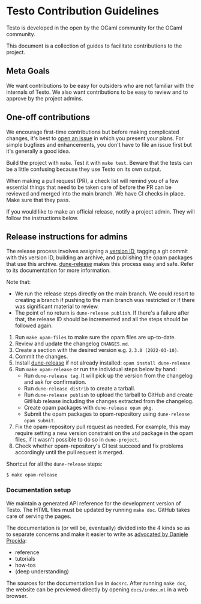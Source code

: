 Testo Contribution Guidelines
==

Testo is developed in the open by the OCaml community for the OCaml community.

This document is a collection of guides to facilitate contributions to the project.

Meta Goals
--

We want contributions to be easy for outsiders who are not familiar with
the internals of Testo. We also want contributions to be easy to
review and to approve by the project admins.

One-off contributions
--

We encourage first-time contributions
but before making complicated changes, it's best to [open an
issue](https://github.com/semgrep/testo/issues) in which you present
your plans. For simple bugfixes and enhancements, you don't have to file
an issue first but it's generally a good idea.

Build the project with `make`. Test it with `make test`. Beware that
the tests can be a little confusing because they use Testo on its
own output.

When making a pull request (PR), a check list will remind you of a few
essential things that need to be taken care of before the PR can be
reviewed and merged into the main branch. We have CI checks in place. Make
sure that they pass.

If you would like to make an official release, notify a project
admin. They will follow the instructions below.

Release instructions for admins
--

The release process involves assigning a
[version ID](https://semver.org/), tagging a git commit with this
version ID, building an archive, and publishing the opam packages that
use this archive.
[dune-release](https://github.com/ocamllabs/dune-release) makes this
process easy and safe. Refer to its documentation for more information.

Note that:
* We run the release steps directly on the main branch. We could
  resort to creating a branch if pushing to the main branch was
  restricted or if there was significant material to review.
* The point of no return is `dune-release publish`. If there's a
  failure after that, the release ID should be incremented and all the
  steps should be followed again.

1. Run `make opam-files` to make sure the opam files are up-to-date.
2. Review and update the changelog `CHANGES.md`.
3. Create a section with the desired version e.g. `2.3.0
   (2022-03-10)`.
4. Commit the changes.
5. Install [dune-release](https://github.com/ocamllabs/dune-release)
   if not already installed:
   `opam install dune-release`
6. Run `make opam-release` or run the individual steps below by hand:
   * Run `dune-release tag`. It will pick up the version from the
     changelog and ask for confirmation.
   * Run `dune-release distrib` to create a tarball.
   * Run `dune-release publish` to upload the tarball to GitHub and
     create GitHub release including the changes extracted from the
     changelog.
   * Create opam packages with `dune-release opam pkg`.
   * Submit the opam packages to opam-repository using
     `dune-release opam submit`.
7. Fix the opam-repository pull request as needed. For example, this
   may require setting a new version constraint on the `atd` package
   in the opam files, if it wasn't possible to do so in
   `dune-project`.
8. Check whether opam-repository's CI test succeed and fix problems
   accordingly until the pull request is merged.

Shortcut for all the `dune-release` steps:
```
$ make opam-release
```

### Documentation setup

We maintain a generated API reference for the development version of Testo.
The HTML files must be updated by running `make doc`. GitHub takes
care of serving the pages.

The documentation is (or will be, eventually) divided into the 4 kinds
so as to separate concerns and make it easier to write
as [advocated by Daniele Procida](https://diataxis.fr/):

- reference
- tutorials
- how-tos
- (deep understanding)

The sources for the documentation live in `docsrc`. After running
`make doc`, the website can be previewed directly by opening
`docs/index.ml` in a web browser.
